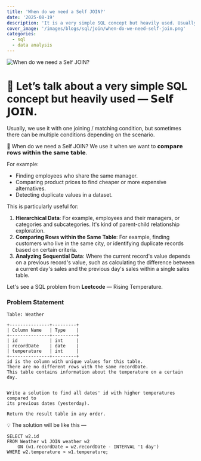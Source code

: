```yaml
---
title: 'When do we need a Self JOIN?'
date: '2025-08-19'
description: 'It is a very simple SQL concept but heavily used. Usually, we use it with one joining / matching condition, but sometimes there can be multiple conditions depending on the scenar'
cover_image: '/images/blogs/sql/join/when-do-we-need-self-join.png'
categories:
  - sql
  - data analysis
---
```


![When do we need a Self JOIN?](/images/blogs/sql/join/when-do-we-need-self-join.png 'When do we need a Self JOIN?')


# 🚀 Let’s talk about a very simple SQL concept but heavily used — 𝗦𝗲𝗹𝗳 𝗝𝗢𝗜𝗡.
Usually, we use it with one joining / matching condition, but sometimes there can be multiple conditions depending on the scenario.

🤔 When do we need a Self JOIN?
We use it when we want to 𝗰𝗼𝗺𝗽𝗮𝗿𝗲 𝗿𝗼𝘄𝘀 𝘄𝗶𝘁𝗵𝗶𝗻 𝘁𝗵𝗲 𝘀𝗮𝗺𝗲 𝘁𝗮𝗯𝗹𝗲.

For example:  
- Finding employees who share the same manager.  
- Comparing product prices to find cheaper or more expensive alternatives.  
- Detecting duplicate values in a dataset.  

> 

This is particularly useful for:
1. **Hierarchical Data**: For example, employees and their managers, or categories and subcategories. It's kind of parent-child relationship exploration.
2. **Comparing Rows within the Same Table**: For example, finding customers who live in the same city, or identifying duplicate records based on certain criteria.
3. **Analyzing Sequential Data**: Where the current record's value depends on a previous record's value, such as calculating the difference between a current day's sales and the previous day's sales within a single sales table.

Let's see a SQL problem from **Leetcode** — Rising Temperature.

### Problem Statement

```
Table: Weather

+---------------+---------+
| Column Name   | Type    |
+---------------+---------+
| id            | int     |
| recordDate    | date    |
| temperature   | int     |
+---------------+---------+
id is the column with unique values for this table.
There are no different rows with the same recordDate.
This table contains information about the temperature on a certain day.
 

Write a solution to find all dates' id with higher temperatures compared to
its previous dates (yesterday).

Return the result table in any order.
```

💡 The solution will be like this —

```
SELECT w2.id
FROM Weather w1 JOIN weather w2
    ON (w1.recordDate = w2.recordDate - INTERVAL '1 day')
WHERE w2.temperature > w1.temperature;
```

